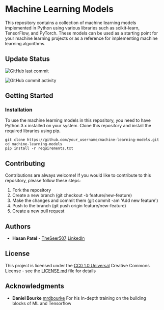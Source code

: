 # Machine Learning Models

This repository contains a collection of machine learning models implemented in Python using various libraries such as scikit-learn, 
TensorFlow, and PyTorch. These models can be used as a starting point for your machine learning projects or as a reference 
for implementing machine learning algorithms.


## Update Status
![GitHub last commit](https://img.shields.io/github/last-commit/TheSeer507/MLJourney?style=flat-square)

![GitHub commit activity](https://img.shields.io/github/commit-activity/w/TheSeer507/MLJourney?style=flat-square)


## Getting Started
### Installation
To use the machine learning models in this repository, you need to have Python 3.x installed on your system. 
Clone this repository and install the required libraries using pip.

```
git clone https://github.com/your_username/machine-learning-models.git
cd machine-learning-models
pip install -r requirements.txt
```

## Contributing
Contributions are always welcome! If you would like to contribute to this repository, please follow these steps:

1. Fork the repository
2. Create a new branch (git checkout -b feature/new-feature)
3. Make the changes and commit them (git commit -am 'Add new feature')
4. Push to the branch (git push origin feature/new-feature)
5. Create a new pull request

## Authors

  - **Hasan Patel** - 
    [TheSeer507](https://github.com/TheSeer507)
    [LinkedIn](https://www.linkedin.com/in/hasan-patel-rodriguez-476b1b191/)


## License

This project is licensed under the [CC0 1.0 Universal](LICENSE.md)
Creative Commons License - see the [LICENSE.md](LICENSE.md) file for
details

## Acknowledgments
- **Daniel Bourke**
[mrdbourke](https://github.com/mrdbourke)
For his In-depth training on the building blocks of ML and Tensorflow

